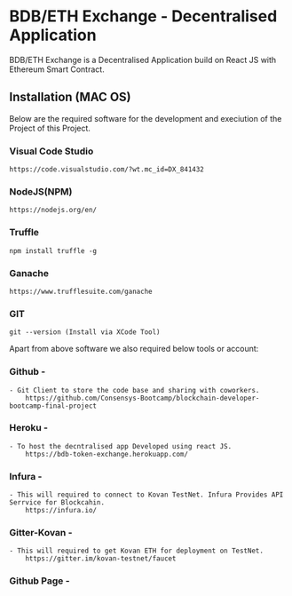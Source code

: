 # BDB/ETH Exchange - Decentralised Application

BDB/ETH Exchange is a Decentralised Application build on React JS with Ethereum Smart Contract.


## Installation (MAC OS)
Below are the required software for the development and execiution of the Project of this Project.

### Visual Code Studio
    https://code.visualstudio.com/?wt.mc_id=DX_841432
### NodeJS(NPM)
    https://nodejs.org/en/
### Truffle
    npm install truffle -g
### Ganache
    https://www.trufflesuite.com/ganache
### GIT
    git --version (Install via XCode Tool)

Apart from above software we also required below tools or account:
### Github - 
    - Git Client to store the code base and sharing with coworkers.
        https://github.com/Consensys-Bootcamp/blockchain-developer-bootcamp-final-project
       
### Heroku - 
    - To host the decntralised app Developed using react JS.
        https://bdb-token-exchange.herokuapp.com/
### Infura - 
    - This will required to connect to Kovan TestNet. Infura Provides API Serrvice for Blockcahin.
        https://infura.io/
### Gitter-Kovan - 
    - This will required to get Kovan ETH for deployment on TestNet.
        https://gitter.im/kovan-testnet/faucet
### Github Page - 



